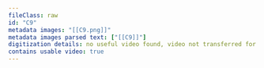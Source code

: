 ```yaml
---
fileClass: raw
id: "C9"
metadata images: "[[C9.png]]"
metadata images parsed text: ["[[C9]]"]
digitization details: no useful video found, video not transferred for parsing
contains usable video: true
---
```

